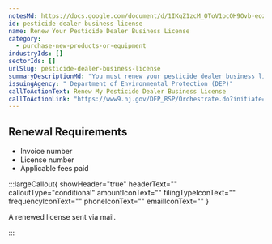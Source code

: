 ```yaml
---
notesMd: https://docs.google.com/document/d/1IKqZ1zcM_OToV1ocOH9Ovb-eoz5nmi8UAhUB41bZMrw/edit?tab=t.0#heading=h.s1aq7evpt0i6
id: pesticide-dealer-business-license
name: Renew Your Pesticide Dealer Business License
category:
  - purchase-new-products-or-equipment
industryIds: []
sectorIds: []
urlSlug: pesticide-dealer-business-license
summaryDescriptionMd: "You must renew your pesticide dealer business license once a year. "
issuingAgency: " Department of Environmental Protection (DEP)"
callToActionText: Renew My Pesticide Dealer Business License
callToActionLink: "https://www9.nj.gov/DEP_RSP/Orchestrate.do?initiate=true&orchestrationId=NJDEP-EL-PayInvoice&service_category_id=30&service_class_id=109"
---
```


## Renewal Requirements

- Invoice number
- License number
- Applicable fees paid

:::largeCallout{ showHeader="true" headerText="" calloutType="conditional" amountIconText="" filingTypeIconText="" frequencyIconText="" phoneIconText="" emailIconText="" }

A renewed license sent via mail.

:::

